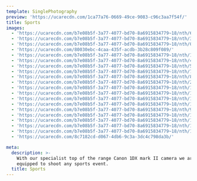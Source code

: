 ```yaml
---
template: SinglePhotography
preview: 'https://ucarecdn.com/1ca77a76-0669-49ce-9083-c96c3aa7f54f/'
title: Sports
images:
  - 'https://ucarecdn.com/b7e08b5f-3a77-4077-bd70-8a6915834779~18/nth/6/'
  - 'https://ucarecdn.com/b7e08b5f-3a77-4077-bd70-8a6915834779~18/nth/3/'
  - 'https://ucarecdn.com/b7e08b5f-3a77-4077-bd70-8a6915834779~18/nth/0/'
  - 'https://ucarecdn.com/80030ebc-4caa-435f-acdb-3b28c809f089/'
  - 'https://ucarecdn.com/b7e08b5f-3a77-4077-bd70-8a6915834779~18/nth/1/'
  - 'https://ucarecdn.com/b7e08b5f-3a77-4077-bd70-8a6915834779~18/nth/4/'
  - 'https://ucarecdn.com/b7e08b5f-3a77-4077-bd70-8a6915834779~18/nth/5/'
  - 'https://ucarecdn.com/b7e08b5f-3a77-4077-bd70-8a6915834779~18/nth/7/'
  - 'https://ucarecdn.com/b7e08b5f-3a77-4077-bd70-8a6915834779~18/nth/8/'
  - 'https://ucarecdn.com/b7e08b5f-3a77-4077-bd70-8a6915834779~18/nth/2/'
  - 'https://ucarecdn.com/b7e08b5f-3a77-4077-bd70-8a6915834779~18/nth/14/'
  - 'https://ucarecdn.com/b7e08b5f-3a77-4077-bd70-8a6915834779~18/nth/12/'
  - 'https://ucarecdn.com/b7e08b5f-3a77-4077-bd70-8a6915834779~18/nth/13/'
  - 'https://ucarecdn.com/b7e08b5f-3a77-4077-bd70-8a6915834779~18/nth/15/'
  - 'https://ucarecdn.com/b7e08b5f-3a77-4077-bd70-8a6915834779~18/nth/9/'
  - 'https://ucarecdn.com/b7e08b5f-3a77-4077-bd70-8a6915834779~18/nth/10/'
  - 'https://ucarecdn.com/b7e08b5f-3a77-4077-bd70-8a6915834779~18/nth/11/'
  - 'https://ucarecdn.com/b7e08b5f-3a77-4077-bd70-8a6915834779~18/nth/16/'
  - 'https://ucarecdn.com/b7e08b5f-3a77-4077-bd70-8a6915834779~18/nth/17/'
  - 'https://ucarecdn.com/8c7182cd-d067-4db6-9c3a-3dc4c798da3b/'

meta:
  description: >-
    With our specialist top of the range Canon 1DX mark II camera we are fully
    equipped to shoot any sports event.
  title: Sports
---
```

